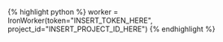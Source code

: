 <div class="python">{% highlight python %}
worker = IronWorker(token="INSERT_TOKEN_HERE", project_id="INSERT_PROJECT_ID_HERE")
{% endhighlight %}
</div>
